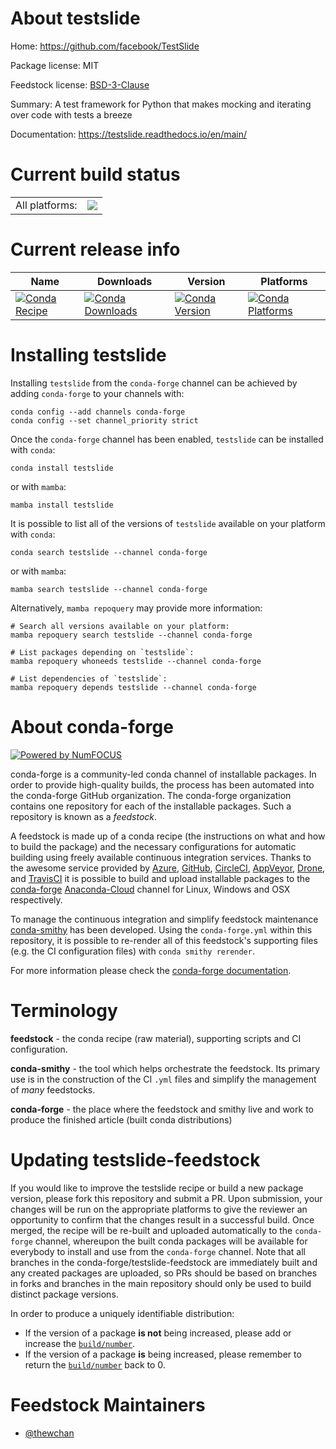 About testslide
===============

Home: https://github.com/facebook/TestSlide

Package license: MIT

Feedstock license: [BSD-3-Clause](https://github.com/conda-forge/testslide-feedstock/blob/main/LICENSE.txt)

Summary: A test framework for Python that makes mocking and iterating over code with tests a breeze

Documentation: https://testslide.readthedocs.io/en/main/

Current build status
====================


<table><tr><td>All platforms:</td>
    <td>
      <a href="https://dev.azure.com/conda-forge/feedstock-builds/_build/latest?definitionId=15989&branchName=main">
        <img src="https://dev.azure.com/conda-forge/feedstock-builds/_apis/build/status/testslide-feedstock?branchName=main">
      </a>
    </td>
  </tr>
</table>

Current release info
====================

| Name | Downloads | Version | Platforms |
| --- | --- | --- | --- |
| [![Conda Recipe](https://img.shields.io/badge/recipe-testslide-green.svg)](https://anaconda.org/conda-forge/testslide) | [![Conda Downloads](https://img.shields.io/conda/dn/conda-forge/testslide.svg)](https://anaconda.org/conda-forge/testslide) | [![Conda Version](https://img.shields.io/conda/vn/conda-forge/testslide.svg)](https://anaconda.org/conda-forge/testslide) | [![Conda Platforms](https://img.shields.io/conda/pn/conda-forge/testslide.svg)](https://anaconda.org/conda-forge/testslide) |

Installing testslide
====================

Installing `testslide` from the `conda-forge` channel can be achieved by adding `conda-forge` to your channels with:

```
conda config --add channels conda-forge
conda config --set channel_priority strict
```

Once the `conda-forge` channel has been enabled, `testslide` can be installed with `conda`:

```
conda install testslide
```

or with `mamba`:

```
mamba install testslide
```

It is possible to list all of the versions of `testslide` available on your platform with `conda`:

```
conda search testslide --channel conda-forge
```

or with `mamba`:

```
mamba search testslide --channel conda-forge
```

Alternatively, `mamba repoquery` may provide more information:

```
# Search all versions available on your platform:
mamba repoquery search testslide --channel conda-forge

# List packages depending on `testslide`:
mamba repoquery whoneeds testslide --channel conda-forge

# List dependencies of `testslide`:
mamba repoquery depends testslide --channel conda-forge
```


About conda-forge
=================

[![Powered by
NumFOCUS](https://img.shields.io/badge/powered%20by-NumFOCUS-orange.svg?style=flat&colorA=E1523D&colorB=007D8A)](https://numfocus.org)

conda-forge is a community-led conda channel of installable packages.
In order to provide high-quality builds, the process has been automated into the
conda-forge GitHub organization. The conda-forge organization contains one repository
for each of the installable packages. Such a repository is known as a *feedstock*.

A feedstock is made up of a conda recipe (the instructions on what and how to build
the package) and the necessary configurations for automatic building using freely
available continuous integration services. Thanks to the awesome service provided by
[Azure](https://azure.microsoft.com/en-us/services/devops/), [GitHub](https://github.com/),
[CircleCI](https://circleci.com/), [AppVeyor](https://www.appveyor.com/),
[Drone](https://cloud.drone.io/welcome), and [TravisCI](https://travis-ci.com/)
it is possible to build and upload installable packages to the
[conda-forge](https://anaconda.org/conda-forge) [Anaconda-Cloud](https://anaconda.org/)
channel for Linux, Windows and OSX respectively.

To manage the continuous integration and simplify feedstock maintenance
[conda-smithy](https://github.com/conda-forge/conda-smithy) has been developed.
Using the ``conda-forge.yml`` within this repository, it is possible to re-render all of
this feedstock's supporting files (e.g. the CI configuration files) with ``conda smithy rerender``.

For more information please check the [conda-forge documentation](https://conda-forge.org/docs/).

Terminology
===========

**feedstock** - the conda recipe (raw material), supporting scripts and CI configuration.

**conda-smithy** - the tool which helps orchestrate the feedstock.
                   Its primary use is in the construction of the CI ``.yml`` files
                   and simplify the management of *many* feedstocks.

**conda-forge** - the place where the feedstock and smithy live and work to
                  produce the finished article (built conda distributions)


Updating testslide-feedstock
============================

If you would like to improve the testslide recipe or build a new
package version, please fork this repository and submit a PR. Upon submission,
your changes will be run on the appropriate platforms to give the reviewer an
opportunity to confirm that the changes result in a successful build. Once
merged, the recipe will be re-built and uploaded automatically to the
`conda-forge` channel, whereupon the built conda packages will be available for
everybody to install and use from the `conda-forge` channel.
Note that all branches in the conda-forge/testslide-feedstock are
immediately built and any created packages are uploaded, so PRs should be based
on branches in forks and branches in the main repository should only be used to
build distinct package versions.

In order to produce a uniquely identifiable distribution:
 * If the version of a package **is not** being increased, please add or increase
   the [``build/number``](https://docs.conda.io/projects/conda-build/en/latest/resources/define-metadata.html#build-number-and-string).
 * If the version of a package **is** being increased, please remember to return
   the [``build/number``](https://docs.conda.io/projects/conda-build/en/latest/resources/define-metadata.html#build-number-and-string)
   back to 0.

Feedstock Maintainers
=====================

* [@thewchan](https://github.com/thewchan/)

